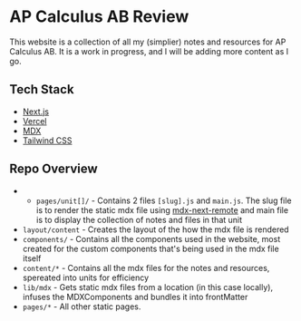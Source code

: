 # AP Calculus AB Review 

This website is a collection of all my (simplier) notes and resources for AP Calculus AB. It is a work in progress, and I will be adding more content as I go.

## Tech Stack

- [Next.js](https://nextjs.org/)
- [Vercel](https://vercel.com)
- [MDX](https://www.mdxjs.com/)
- [Tailwind CSS](https://tailwindcss.com/)

## Repo Overview

- - `pages/unit[]/` - Contains 2 files `[slug].js` and `main.js`. The slug file is to render the static mdx file using [mdx-next-remote](https://github.com/hashicorp/next-mdx-remote) and main file is to display the collection of notes and files in that unit
- `layout/content` - Creates the layout of the how the mdx file is rendered
- `components/` - Contains all the components used in the website, most created for the custom components that's being used in the mdx file itself
- `content/*` - Contains all the mdx files for the notes and resources, spereated into units for efficiency
- `lib/mdx` - Gets static mdx files from a location (in this case locally), infuses the MDXComponents and bundles it into frontMatter
- `pages/*` - All other static pages.